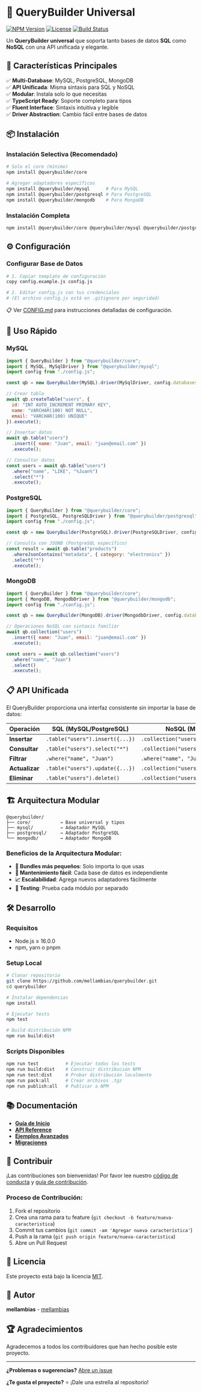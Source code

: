 # 🚀 QueryBuilder Universal

[![NPM Version](https://img.shields.io/npm/v/@querybuilder/core?style=flat-square)](https://www.npmjs.com/package/@querybuilder/core)
[![License](https://img.shields.io/github/license/mellambias/querybuilder?style=flat-square)](https://github.com/mellambias/querybuilder/blob/main/LICENSE)
[![Build Status](https://img.shields.io/github/workflow/status/mellambias/querybuilder/CI?style=flat-square)](https://github.com/mellambias/querybuilder/actions)

Un **QueryBuilder universal** que soporta tanto bases de datos **SQL** como **NoSQL** con una API unificada y elegante.

## 🎯 **Características Principales**

✅ **Multi-Database**: MySQL, PostgreSQL, MongoDB  
✅ **API Unificada**: Misma sintaxis para SQL y NoSQL  
✅ **Modular**: Instala solo lo que necesitas  
✅ **TypeScript Ready**: Soporte completo para tipos  
✅ **Fluent Interface**: Sintaxis intuitiva y legible  
✅ **Driver Abstraction**: Cambio fácil entre bases de datos  

## 📦 **Instalación**

### Instalación Selectiva (Recomendado)
```bash
# Solo el core (mínimo)
npm install @querybuilder/core

# Agregar adaptadores específicos
npm install @querybuilder/mysql      # Para MySQL
npm install @querybuilder/postgresql # Para PostgreSQL  
npm install @querybuilder/mongodb    # Para MongoDB
```

### Instalación Completa
```bash
npm install @querybuilder/core @querybuilder/mysql @querybuilder/postgresql @querybuilder/mongodb
```

## ⚙️ **Configuración**

### Configurar Base de Datos
```bash
# 1. Copiar template de configuración
copy config.example.js config.js

# 2. Editar config.js con tus credenciales
# (El archivo config.js está en .gitignore por seguridad)
```

📋 Ver [CONFIG.md](./CONFIG.md) para instrucciones detalladas de configuración.

## 🚀 **Uso Rápido**

### MySQL
```javascript
import { QueryBuilder } from "@querybuilder/core";
import { MySQL, MySqlDriver } from "@querybuilder/mysql";
import config from "./config.js";

const qb = new QueryBuilder(MySQL).driver(MySqlDriver, config.databases.MySql8.params);

// Crear tabla
await qb.createTable("users", {
  id: "INT AUTO_INCREMENT PRIMARY KEY",
  name: "VARCHAR(100) NOT NULL",
  email: "VARCHAR(100) UNIQUE"
}).execute();

// Insertar datos
await qb.table("users")
  .insert({ name: "Juan", email: "juan@email.com" })
  .execute();

// Consultar datos
const users = await qb.table("users")
  .where("name", "LIKE", "%Juan%")
  .select("*")
  .execute();
```

### PostgreSQL
```javascript
import { QueryBuilder } from "@querybuilder/core";
import { PostgreSQL, PostgreSQLDriver } from "@querybuilder/postgresql";
import config from "./config.js";

const qb = new QueryBuilder(PostgreSQL).driver(PostgreSQLDriver, config.databases.PostgreSQL.params);

// Consulta con JSONB (PostgreSQL específico)
const result = await qb.table("products")
  .whereJsonContains("metadata", { category: "electronics" })
  .select("*")
  .execute();
```

### MongoDB
```javascript
import { QueryBuilder } from "@querybuilder/core";
import { MongoDB, MongodbDriver } from "@querybuilder/mongodb";
import config from "./config.js";

const qb = new QueryBuilder(MongoDB).driver(MongodbDriver, config.databases.MongoDB.params);

// Operaciones NoSQL con sintaxis familiar
await qb.collection("users")
  .insert({ name: "Juan", email: "juan@email.com" })
  .execute();

const users = await qb.collection("users")
  .where("name", "Juan")
  .select()
  .execute();
```

## 📋 **API Unificada**

El QueryBuilder proporciona una interfaz consistente sin importar la base de datos:

| Operación | SQL (MySQL/PostgreSQL) | NoSQL (MongoDB) |
|-----------|----------------------|----------------|
| **Insertar** | `.table("users").insert({...})` | `.collection("users").insert({...})` |
| **Consultar** | `.table("users").select("*")` | `.collection("users").select()` |
| **Filtrar** | `.where("name", "Juan")` | `.where("name", "Juan")` |
| **Actualizar** | `.table("users").update({...})` | `.collection("users").update({...})` |
| **Eliminar** | `.table("users").delete()` | `.collection("users").delete()` |

## 🏗️ **Arquitectura Modular**

```
@querybuilder/
├── core/           → Base universal y tipos
├── mysql/          → Adaptador MySQL
├── postgresql/     → Adaptador PostgreSQL  
└── mongodb/        → Adaptador MongoDB
```

### Beneficios de la Arquitectura Modular:
- **🚀 Bundles más pequeños**: Solo importa lo que usas
- **🔧 Mantenimiento fácil**: Cada base de datos es independiente
- **📈 Escalabilidad**: Agrega nuevos adaptadores fácilmente
- **🧪 Testing**: Prueba cada módulo por separado

## 🛠️ **Desarrollo**

### Requisitos
- Node.js ≥ 16.0.0
- npm, yarn o pnpm

### Setup Local
```bash
# Clonar repositorio
git clone https://github.com/mellambias/querybuilder.git
cd querybuilder

# Instalar dependencias
npm install

# Ejecutar tests
npm test

# Build distribución NPM
npm run build:dist
```

### Scripts Disponibles
```bash
npm run test          # Ejecutar todos los tests
npm run build:dist    # Construir distribución NPM
npm run test:dist     # Probar distribución localmente
npm run pack:all      # Crear archivos .tgz
npm run publish:all   # Publicar a NPM
```

## 📚 **Documentación**

- [**Guía de Inicio**](./docs/getting-started.md)
- [**API Reference**](./docs/api-reference.md)
- [**Ejemplos Avanzados**](./examples/)
- [**Migraciones**](./docs/migrations.md)

## 🤝 **Contribuir**

¡Las contribuciones son bienvenidas! Por favor lee nuestro [código de conducta](./CODE_OF_CONDUCT.md) y [guía de contribución](./CONTRIBUTING.md).

### Proceso de Contribución:
1. Fork el repositorio
2. Crea una rama para tu feature (`git checkout -b feature/nueva-caracteristica`)
3. Commit tus cambios (`git commit -am 'Agregar nueva característica'`)
4. Push a la rama (`git push origin feature/nueva-caracteristica`)
5. Abre un Pull Request

## 📄 **Licencia**

Este proyecto está bajo la licencia [MIT](./LICENSE).

## 👤 **Autor**

**mellambias** - [mellambias](https://github.com/mellambias)

## 🏆 **Agradecimientos**

Agradecemos a todos los contribuidores que han hecho posible este proyecto.

---

**¿Problemas o sugerencias?** [Abre un issue](https://github.com/mellambias/querybuilder/issues) 

**¿Te gusta el proyecto?** ⭐ ¡Dale una estrella al repositorio!
